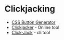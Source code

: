 # Clickjacking

* [CSS Button Generator](https://cssbuttongenerator.com/)
* [Clickjacker](https://clickjacker.io/) - Online tool
* [Click-Jack](https://github.com/princep4/Click-Jack) - cli tool
